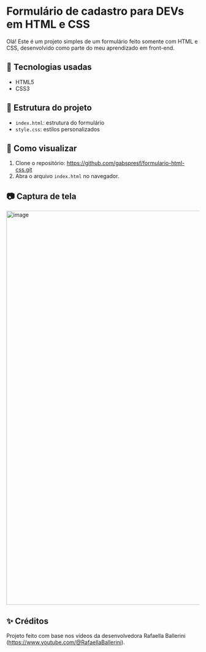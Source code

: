 # Formulário de cadastro para DEVs em HTML e CSS

Olá! Este é um projeto simples de um formulário feito somente com HTML e CSS, desenvolvido como parte do meu aprendizado em front-end.

## 🚀 Tecnologias usadas

- HTML5
- CSS3

## 📁 Estrutura do projeto

- `index.html`: estrutura do formulário
- `style.css`: estilos personalizados

## 🧪 Como visualizar

1. Clone o repositório: https://github.com/gabspresf/formulario-html-css.git
2. Abra o arquivo `index.html` no navegador.

## 📷 Captura de tela

<img width="1877" height="1027" alt="image" src="https://github.com/user-attachments/assets/3f5d6b8b-5f16-4233-b9fb-6a4def8ceaf1"/>

## ✨ Créditos

Projeto feito com base nos vídeos da desenvolvedora Rafaella Ballerini (https://www.youtube.com/@RafaellaBallerini).
